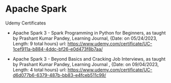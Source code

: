 # Apache Spark

Udemy Certificates

- Apache Spark 3 - Spark Programming in Python for Beginners, as taught by Prashant Kumar Pandey, Learning Journal, {Date: on 05/24/2023, Length: 9 total hours}
url: https://www.udemy.com/certificate/UC-1cef911a-b884-4ddc-bf26-e0d473f8b7aa/

-  Apache Spark 3 - Beyond Basics and Cracking Job Interviews, as taught by Prashant Kumar Pandey, Learning Journal , {Date: on 09/04/2023, Length: 4 total hours}
url: https://www.udemy.com/certificate/UC-d6d077b6-6379-487b-bb83-e4fceb511c99/
